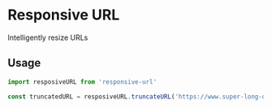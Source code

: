 # Responsive URL

Intelligently resize URLs

## Usage

```javascript
import resposiveURL from 'responsive-url'

const truncatedURL = resposiveURL.truncateURL('https://www.super-long-domain-example.com/with-simple-path', 25)
```
